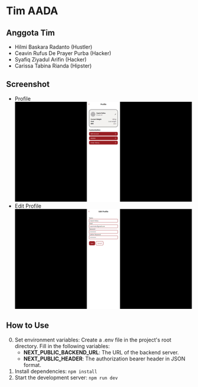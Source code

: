 # Tim AADA

## Anggota Tim

- Hilmi Baskara Radanto (Hustler)
- Ceavin Rufus De Prayer Purba (Hacker)
- Syafiq Ziyadul Arifin (Hacker)
- Carissa Tabina Rianda (Hipster)

## Screenshot
- Profile
  <img src="./docs/profile.png">
- Edit Profile
  <img src="./docs/edit.png">

## How to Use
0. Set environment variables: Create a .env file in the project's root directory. Fill in the following variables:
    - **NEXT_PUBLIC_BACKEND_URL**: The URL of the backend server.
    - **NEXT_PUBLIC_HEADER**: The authorization bearer header in JSON format.
1. Install dependencies: `npm install`
2. Start the development server: `npm run dev`